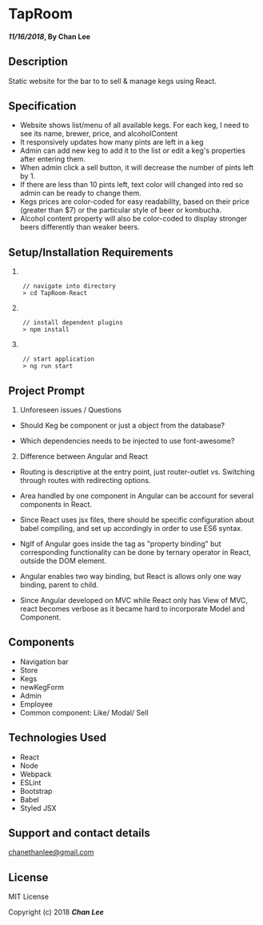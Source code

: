 # TapRoom

#### _11/16/2018_, By Chan Lee

## Description

Static website for the bar to to sell & manage kegs using React.

## Specification

- Website shows list/menu of all available kegs. For each keg, I need to see its name, brewer, price, and alcoholContent
- It responsively updates how many pints are left in a keg
- Admin can add new keg to add it to the list or edit a keg's properties after entering them.
- When admin click a sell button, it will decrease the number of pints left by 1.
- If there are less than 10 pints left, text color will changed into red so admin can be ready to change them.
- Kegs prices are color-coded for easy readability, based on their price (greater than \$7) or the particular style of beer or kombucha.
- Alcohol content property will also be color-coded to display stronger beers differently than weaker beers.

## Setup/Installation Requirements

1.

```
    // navigate into directory
    > cd TapRoom-React
```

2.

```
    // install dependent plugins
    > npm install
```

3.

```
    // start application
    > ng run start
```

## Project Prompt

1. Unforeseen issues / Questions

- Should Keg be component or just a object from the database?

- Which dependencies needs to be injected to use font-awesome?

2. Difference between Angular and React

- Routing is descriptive at the entry point, just router-outlet vs. Switching through routes with redirecting options.

- Area handled by one component in Angular can be account for several components in React.

- Since React uses jsx files, there should be specific configuration about babel compiling, and set up accordingly in order to use ES6 syntax.

- NgIf of Angular goes inside the tag as "property binding" but corresponding functionality can be done by ternary operator in React, outside the DOM element.

- Angular enables two way binding, but React is allows only one way binding, parent to child.

- Since Angular developed on MVC while React only has View of MVC, react becomes verbose as it became hard to incorporate Model and Component.

## Components

- Navigation bar
- Store
- Kegs
- newKegForm
- Admin
- Employee
- Common component: Like/ Modal/ Sell

## Technologies Used

- React
- Node
- Webpack
- ESLint
- Bootstrap
- Babel
- Styled JSX

## Support and contact details

chanethanlee@gmail.com

## License

MIT License

Copyright (c) 2018 **_Chan Lee_**
